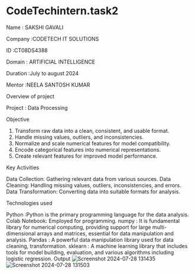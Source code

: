 # CodeTechintern.task2
Name : SAKSHI GAVALI

Company :CODETECH IT SOLUTIONS

ID :CT08DS4388

Domain : ARTIFICIAL INTELLIGENCE

Duration :July to august 2024

Mentor :NEELA SANTOSH KUMAR

Overview of project

Project : Data Processing

Objective 
1. Transform raw data into a clean, consistent, and usable format.
2. Handle missing values, outliers, and inconsistencies.
3. Normalize and scale numerical features for model compatibility.
4. Encode categorical features into numerical representations.
5. Create relevant features for improved model performance.

Key Activities

Data Collection: Gathering relevant data from various sources.
Data Cleaning: Handling missing values, outliers, inconsistencies, and errors.
Data Transformation: Converting data into suitable formats for analysis.

Technologies used

Python :Python is the primary programming language for the data analysis.
Colab Notebook: Employed for programming.
numpy : It is fundamental library for numerical computing, providing support for large multi-dimensional arrays and matrices, essential for data manipulation and analysis.
Pandas : A powerful data manipulation library used for data cleaning, transformation.
sklearn : A machine learning library that includes tools for model building, evaluation, and various algorithms including logistic regression.
Output
![Screenshot 2024-07-28 131435](https://github.com/user-attachments/assets/7d854627-06c6-48d7-adda-49b85ed7815a)
![Screenshot 2024-07-28 131503](https://github.com/user-attachments/assets/8d7d4231-ad40-423f-983b-35861b125976)
